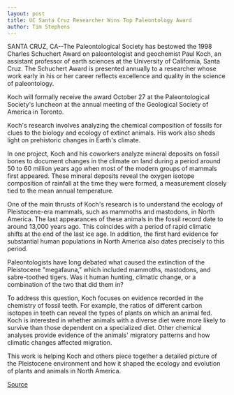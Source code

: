 ```yaml
---
layout: post
title: UC Santa Cruz Researcher Wins Top Paleontology Award
author: Tim Stephens
---
```


SANTA CRUZ, CA--The Paleontological Society has bestowed the 1998 Charles Schuchert Award on paleontologist and geochemist Paul Koch, an assistant professor of earth sciences at the University of California, Santa Cruz. The Schuchert Award is presented annually to a researcher whose work early in his or her career reflects excellence and quality in the science of paleontology.

Koch will formally receive the award October 27 at the Paleontological Society's luncheon at the annual meeting of the Geological Society of America in Toronto.

Koch's research involves analyzing the chemical composition of fossils for clues to the biology and ecology of extinct animals. His work also sheds light on prehistoric changes in Earth's climate.

In one project, Koch and his coworkers analyze mineral deposits on fossil bones to document changes in the climate on land during a period around 50 to 60 million years ago when most of the modern groups of mammals first appeared. These mineral deposits reveal the oxygen isotope composition of rainfall at the time they were formed, a measurement closely tied to the mean annual temperature.

One of the main thrusts of Koch's research is to understand the ecology of Pleistocene-era mammals, such as mammoths and mastodons, in North America. The last appearances of these animals in the fossil record date to around 13,000 years ago. This coincides with a period of rapid climatic shifts at the end of the last ice age. In addition, the first hard evidence for substantial human populations in North America also dates precisely to this period.

Paleontologists have long debated what caused the extinction of the Pleistocene "megafauna," which included mammoths, mastodons, and sabre-toothed tigers. Was it human hunting, climatic change, or a combination of the two that did them in?

To address this question, Koch focuses on evidence recorded in the chemistry of fossil teeth. For example, the ratios of different carbon isotopes in teeth can reveal the types of plants on which an animal fed. Koch is interested in whether animals with a diverse diet were more likely to survive than those dependent on a specialized diet. Other chemical analyses provide evidence of the animals' migratory patterns and how climatic changes affected migration.

This work is helping Koch and others piece together a detailed picture of the Pleistocene environment and how it shaped the ecology and evolution of plants and animals in North America.

[Source](http://www1.ucsc.edu/news_events/press_releases/archive/98-99/07-98/071098-UCSC_researcher_rec.html "Permalink to 071098-UCSC_researcher_rec")
